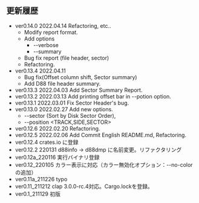 更新履歴
----------
+ ver0.14.0 2022.04.14 Refactoring, etc..
  + Modify report format.
  + Add options
    + --verbose
    + --summary
  + Bug fix report (file header, sector)
  + Refactoring.
+ ver0.13.4 2022.04.11  
  + Bug fix(Offset column shift, Sector summary)  
  + Add D88 file header summary.
+ ver0.13.3 2022.04.03 Add Sector Summary Report.
+ ver0.13.2 2022.03.13 Add printing offset bar in --potion option.
+ ver0.13.1 2022.03.01 Fix Sector Header's bug.
+ ver0.13.0 2022.02.27 Add new options.  
  + --sector (Sort by Disk Sector Order),  
  + --position <TRACK,SIDE,SECTOR>
+ ver0.12.6 2022.02.20 Refactoring.
+ ver0.12.5 2022.02.06 Add Commit English README.md, Refactoring.
+ ver0.12.4 crates.io に登録 
+ ver0.12.2 220131 d88info -> d88dmp に名前変更。リファクタリング
+ ver0.12a_220116 実行バイナリ登録
+ ver0.12_220105  カラー表示に対応（カラー無効化オプション：--no-colorの追加）
+ ver0.11a_211226  typo
+ ver0.11_211212  clap 3.0.0-rc.4対応。Cargo.lockを登録。
+ ver0.1_211129  初版
